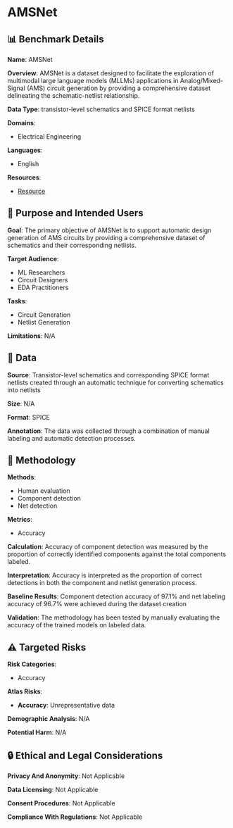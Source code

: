 # AMSNet

## 📊 Benchmark Details

**Name**: AMSNet

**Overview**: AMSNet is a dataset designed to facilitate the exploration of multimodal large language models (MLLMs) applications in Analog/Mixed-Signal (AMS) circuit generation by providing a comprehensive dataset delineating the schematic-netlist relationship.

**Data Type**: transistor-level schematics and SPICE format netlists

**Domains**:
- Electrical Engineering

**Languages**:
- English

**Resources**:
- [Resource](https://ams-net.github.io/)

## 🎯 Purpose and Intended Users

**Goal**: The primary objective of AMSNet is to support automatic design generation of AMS circuits by providing a comprehensive dataset of schematics and their corresponding netlists.

**Target Audience**:
- ML Researchers
- Circuit Designers
- EDA Practitioners

**Tasks**:
- Circuit Generation
- Netlist Generation

**Limitations**: N/A

## 💾 Data

**Source**: Transistor-level schematics and corresponding SPICE format netlists created through an automatic technique for converting schematics into netlists

**Size**: N/A

**Format**: SPICE

**Annotation**: The data was collected through a combination of manual labeling and automatic detection processes.

## 🔬 Methodology

**Methods**:
- Human evaluation
- Component detection
- Net detection

**Metrics**:
- Accuracy

**Calculation**: Accuracy of component detection was measured by the proportion of correctly identified components against the total components labeled.

**Interpretation**: Accuracy is interpreted as the proportion of correct detections in both the component and netlist generation process.

**Baseline Results**: Component detection accuracy of 97.1% and net labeling accuracy of 96.7% were achieved during the dataset creation

**Validation**: The methodology has been tested by manually evaluating the accuracy of the trained models on labeled data.

## ⚠️ Targeted Risks

**Risk Categories**:
- Accuracy

**Atlas Risks**:
- **Accuracy**: Unrepresentative data

**Demographic Analysis**: N/A

**Potential Harm**: N/A

## 🔒 Ethical and Legal Considerations

**Privacy And Anonymity**: Not Applicable

**Data Licensing**: Not Applicable

**Consent Procedures**: Not Applicable

**Compliance With Regulations**: Not Applicable
